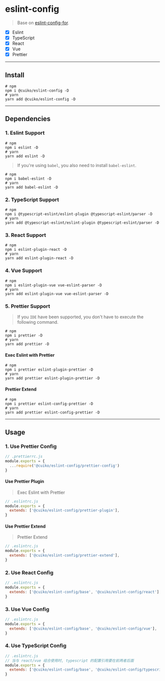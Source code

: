 # eslint-config

> Base on [eslint-config-for](https://github.com/kkfor/eslint-config-for).

- [x] Eslint
- [x] TypeScript
- [x] React
- [x] Vue
- [x] Prettier

------

## Install

```shell
# npm
npm i @cuiko/eslint-config -D
# yarn
yarn add @cuiko/eslint-config -D
```

------

## Dependencies

### 1. Eslint Support

```shell
# npm
npm i eslint -D
# yarn
yarn add eslint -D
```

> If you're using `babel`, you also need to install `babel-eslint`.

```shell
# npm
npm i babel-eslint -D
# yarn
yarn add babel-eslint -D
```

### 2. TypeScript Support

```shell
# npm
npm i @typescript-eslint/eslint-plugin @typescript-eslint/parser -D
# yarn
yarn add @typescript-eslint/eslint-plugin @typescript-eslint/parser -D
```

### 3. React Support

```shell
# npm
npm i eslint-plugin-react -D
# yarn
yarn add eslint-plugin-react -D
```

### 4. Vue Support

```shell
# npm
npm i eslint-plugin-vue vue-eslint-parser -D
# yarn
yarn add eslint-plugin-vue vue-eslint-parser -D
```

### 5. Prettier Support

> If you `IDE` have been supported, you don't have to execute the following command.

```shell
# npm
npm i prettier -D
# yarn
yarn add prettier -D
```

#### Exec Eslint with Prettier

```shell
# npm
npm i prettier eslint-plugin-prettier -D
# yarn
yarn add prettier eslint-plugin-prettier -D
```

#### Prettier Extend

```shell
# npm
npm i prettier eslint-config-prettier -D
# yarn
yarn add prettier eslint-config-prettier -D
```

------

## Usage

### 1. Use Prettier Config

```js
// .prettierrc.js
module.exports = {
  ...require('@cuiko/eslint-config/prettier-config')
}
```

#### Use Prettier Plugin

> Exec Eslint with Prettier

```js
// .eslintrc.js
module.exports = {
  extends: ['@cuiko/eslint-config/prettier-plugin'],
}
```

#### Use Prettier Extend

> Prettier Extend

```js
// .eslintrc.js
module.exports = {
  extends: ['@cuiko/eslint-config/prettier-extend'],
}
```

### 2. Use React Config

```js
// .eslintrc.js
module.exports = {
  extends: ['@cuiko/eslint-config/base', '@cuiko/eslint-config/react'],
}
```

### 3. Use Vue Config

```js
// .eslintrc.js
module.exports = {
  extends: ['@cuiko/eslint-config/base', '@cuiko/eslint-config/vue'],
}
```

### 4. Use TypeScript Config

```js
// .eslintrc.js
// 当与 react/vue 组合使用时, typescript 的配置引用要在前两者后面
module.exports = {
  extends: ['@cuiko/eslint-config/base', '@cuiko/eslint-config/typescript'],
}
```